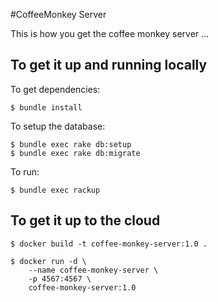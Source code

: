 #CoffeeMonkey Server

This is how you get the coffee monkey server ...


## To get it up and running locally

To get dependencies:

    $ bundle install
    
To setup the database:

    $ bundle exec rake db:setup
    $ bundle exec rake db:migrate

To run:

    $ bundle exec rackup 
    

## To get it up to the cloud

    $ docker build -t coffee-monkey-server:1.0 .
    
    $ docker run -d \
        --name coffee-monkey-server \
        -p 4567:4567 \
        coffee-monkey-server:1.0
    
